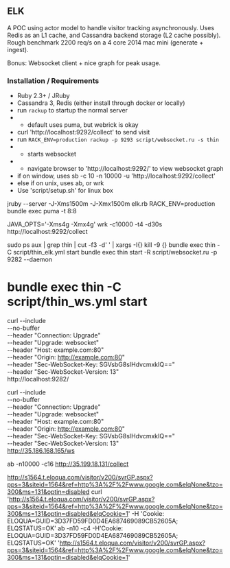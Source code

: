 ## ELK

A POC using actor model to handle visitor tracking
asynchronously. Uses Redis as an L1 cache, and Cassandra
backend storage (L2 cache possibly). Rough benchmark
2200 req/s on a 4 core 2014 mac mini (generate + ingest).

Bonus: Websocket client + nice graph for peak usage.

### Installation / Requirements

- Ruby 2.3+ / JRuby
- Cassandra 3, Redis (either install through docker or locally)
- run `rackup` to startup the normal server
- - default uses puma, but webrick is okay
- curl 'http://localhost:9292/collect' to send visit
- run `RACK_ENV=production rackup -p 9293 script/websocket.ru -s thin`
- - starts websocket
- - navigate browser to 'http://localhost:9292/' to view websocket graph
- if on window, uses sb -c 10 -n 10000 -u 'http://localhost:9292/collect'
- else if on unix, uses ab, or wrk
- Use 'script/setup.sh' for linux box

jruby --server -J-Xms1500m -J-Xmx1500m elk.rb
RACK_ENV=production bundle exec puma -t 8:8

JAVA_OPTS='-Xms4g -Xmx4g'
wrk -c10000 -t4 -d30s http://localhost:9292/collect

sudo ps aux | grep thin | cut -f3 -d' ' | xargs -I{} kill -9 {}
bundle exec thin -C script/thin_elk.yml start
bundle exec thin start -R script/websocket.ru -p 9282 --daemon
# bundle exec thin -C script/thin_ws.yml start

curl --include \
     --no-buffer \
     --header "Connection: Upgrade" \
     --header "Upgrade: websocket" \
     --header "Host: example.com:80" \
     --header "Origin: http://example.com:80" \
     --header "Sec-WebSocket-Key: SGVsbG8sIHdvcmxkIQ==" \
     --header "Sec-WebSocket-Version: 13" \
     http://localhost:9282/

curl --include \
     --no-buffer \
     --header "Connection: Upgrade" \
     --header "Upgrade: websocket" \
     --header "Host: example.com:80" \
     --header "Origin: http://example.com:80" \
     --header "Sec-WebSocket-Key: SGVsbG8sIHdvcmxkIQ==" \
     --header "Sec-WebSocket-Version: 13" \
     http://35.186.168.165/ws

ab -n10000 -c16 http://35.199.18.131/collect

http://s1564.t.eloqua.com/visitor/v200/svrGP.aspx?pps=3&siteid=1564&ref=http%3A%2F%2Fwww.google.com&elqNone&tzo=300&ms=131&optin=disabled
curl 'http://s1564.t.eloqua.com/visitor/v200/svrGP.aspx?pps=3&siteid=1564&ref=http%3A%2F%2Fwww.google.com&elqNone&tzo=300&ms=131&optin=disabled&elqCookie=1' -H 'Cookie: ELOQUA=GUID=3D37FD59FD0D4EA687469089CB52605A; ELQSTATUS=OK'
ab -n10 -c4 -H'Cookie: ELOQUA=GUID=3D37FD59FD0D4EA687469089CB52605A; ELQSTATUS=OK' 'http://s1564.t.eloqua.com/visitor/v200/svrGP.aspx?pps=3&siteid=1564&ref=http%3A%2F%2Fwww.google.com&elqNone&tzo=300&ms=131&optin=disabled&elqCookie=1'

